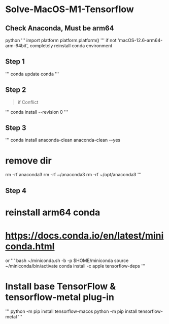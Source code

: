 # Solve-MacOS-M1-Tensorflow

## Check Anaconda, Must be arm64
python
'''
import platform
platform.platform()
'''
if not 'macOS-12.6-arm64-arm-64bit', completely reinstall conda environment


## Step 1
'''
conda update conda
'''

## Step 2
> if Conflict 

'''
conda install --revision 0
'''

## Step 3
'''
conda install anaconda-clean
anaconda-clean --yes

# remove dir
rm -rf anaconda3
rm -rf ~/anaconda3
rm -rf ~/opt/anaconda3
'''

## Step 4
# reinstall arm64 conda
# https://docs.conda.io/en/latest/miniconda.html
or
'''
bash ~/miniconda.sh -b -p $HOME/miniconda
source ~/miniconda/bin/activate
conda install -c apple tensorflow-deps
'''

# Install base TensorFlow & tensorflow-metal plug-in
'''
python -m pip install tensorflow-macos
python -m pip install tensorflow-metal
'''


